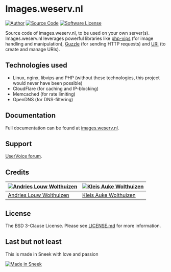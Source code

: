 # Images.weserv.nl

[![Author](https://img.shields.io/badge/author-andrieslouw-blue.svg?style=flat-square)](https://github.com/andrieslouw)
[![Source Code](https://img.shields.io/badge/source-andrieslouw/imagesweserv-blue.svg?style=flat-square)](https://github.com/andrieslouw/imagesweserv)
[![Software License](https://img.shields.io/badge/license-BSD3-brightgreen.svg?style=flat-square)](https://tldrlegal.com/license/bsd-3-clause-license-%28revised%29)

Source code of images.weserv.nl, to be used on your own server(s). Images.weserv.nl leverages powerful libraries like [php-vips](https://github.com/jcupitt/php-vips) (for image handling and manipulation), [Guzzle](https://github.com/guzzle/guzzle) (for sending HTTP requests) and [URI](https://github.com/thephpleague/uri) (to create and manage URIs).

## Technologies used

- Linux, nginx, libvips and PHP (without these technologies, this project would never have been possible)
- CloudFlare (for caching and IP-blocking)
- Memcached (for rate limiting)
- OpenDNS (for DNS-filtering)

## Documentation

Full documentation can be found at [images.weserv.nl](https://images.weserv.nl/).

## Support

[UserVoice forum](https://imagesweserv.uservoice.com/).

## Credits
[![Andries Louw Wolthuizen](https://avatars2.githubusercontent.com/u/11487455?v=3&s=120)](https://github.com/andrieslouw) | [![Kleis Auke Wolthuizen](https://avatars2.githubusercontent.com/u/12746591?v=3&s=120)](https://github.com/kleisauke)
------------- | -------------
[Andries Louw Wolthuizen](https://github.com/andrieslouw) | [Kleis Auke Wolthuizen](https://github.com/kleisauke)

## License

The BSD 3-Clause License. Please see [LICENSE.md](https://github.com/andrieslouw/imagesweserv/blob/master/LICENSE.md) for more information.

## Last but not least
This is made in Sneek with love and passion

[![Made in Sneek](http://kleisauke.nl/made-in-sneek-resized.png)](https://en.wikipedia.org/wiki/Sneek)